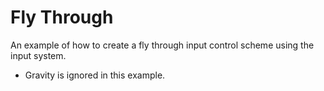 # Fly Through

An example of how to create a fly through input control scheme using the input system.

- Gravity is ignored in this example.